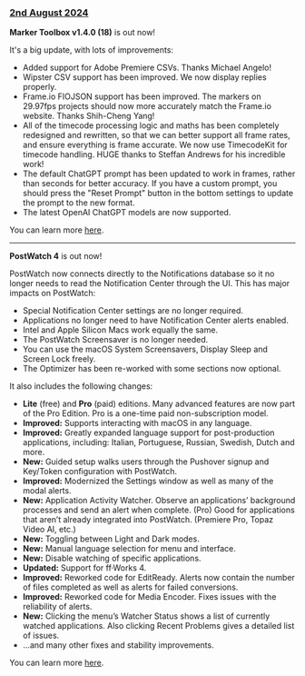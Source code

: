 ### [2nd August 2024](/news/20240802)

**Marker Toolbox v1.4.0 (18)** is out now!

It's a big update, with lots of improvements:

- Added support for Adobe Premiere CSVs. Thanks Michael Angelo!
- Wipster CSV support has been improved. We now display replies properly.
- Frame.io FIOJSON  support has been improved. The markers on 29.97fps projects should now more accurately match the Frame.io website. Thanks Shih-Cheng Yang!
- All of the timecode processing logic and maths has been completely redesigned and rewritten, so that we can better support all frame rates, and ensure everything is frame accurate. We now use TimecodeKit for timecode handling. HUGE thanks to Steffan Andrews for his incredible work!
- The default ChatGPT prompt has been updated to work in frames, rather than seconds for better accuracy. If you have a custom prompt, you should press the "Reset Prompt" button in the bottom settings to update the prompt to the new format.
- The latest OpenAI ChatGPT models are now supported.

You can learn more [here](https://markertoolbox.fcp.cafe).

---

**PostWatch 4** is out now!

PostWatch now connects directly to the Notifications database so it no longer needs to read the Notification Center through the UI. This has major impacts on PostWatch:

- Special Notification Center settings are no longer required.
- Applications no longer need to have Notification Center alerts enabled.
- Intel and Apple Silicon Macs work equally the same.
- The PostWatch Screensaver is no longer needed.
- You can use the macOS System Screensavers, Display Sleep and Screen Lock freely.
- The Optimizer has been re-worked with some sections now optional.

It also includes the following changes:

- **Lite** (free) and **Pro** (paid) editions. Many advanced features are now part of the Pro Edition. Pro is a one-time paid non-subscription model.
- **Improved:** Supports interacting with macOS in any language.
- **Improved:** Greatly expanded language support for post-production applications, including: Italian, Portuguese, Russian, Swedish, Dutch and more.
- **New:** Guided setup walks users through the Pushover signup and Key/Token configuration with PostWatch.
- **Improved:** Modernized the Settings window as well as many of the modal alerts.
- **New:** Application Activity Watcher. Observe an applications’ background processes and send an alert when complete. (Pro) Good for applications that aren’t already integrated into PostWatch. (Premiere Pro, Topaz Video AI, etc.)
- **New:** Toggling between Light and Dark modes.
- **New:** Manual language selection for menu and interface.
- **New:** Disable watching of specific applications.
- **Updated:** Support for ff·Works 4.
- **Improved:** Reworked code for EditReady. Alerts now contain the number of files completed as well as alerts for failed conversions.
- **Improved:** Reworked code for Media Encoder. Fixes issues with the reliability of alerts.
- **New:** Clicking the menu’s Watcher Status shows a list of currently watched applications. Also clicking Recent Problems gives a detailed list of issues.
- …and many other fixes and stability improvements.

You can learn more [here](https://chrisroyfilms.com/postwatch/).